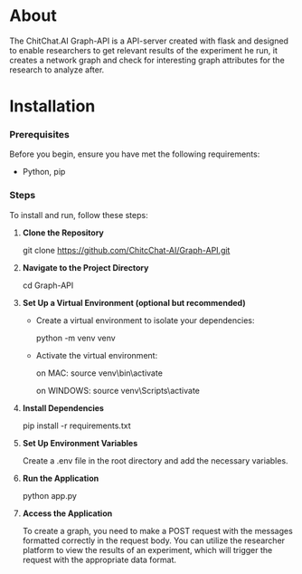 # About

The ChitChat.AI Graph-API is a API-server created with flask and designed to enable researchers to get relevant results of the experiment he run, it creates a network graph and check for interesting graph attributes for the research to analyze after.

# Installation

### Prerequisites
Before you begin, ensure you have met the following requirements:
- Python, pip 


### Steps
To install and run, follow these steps:

1. **Clone the Repository**  

   git clone https://github.com/ChitcChat-AI/Graph-API.git

2. **Navigate to the Project Directory**

   cd Graph-API

3. **Set Up a Virtual Environment (optional but recommended)**
    
    - Create a virtual environment to isolate your dependencies:
      
        python -m venv venv
    - Activate the virtual environment:
      
        on MAC: source venv\bin\activate
      
        on WINDOWS: source venv\Scripts\activate


4. **Install Dependencies**

   pip install -r requirements.txt

5. **Set Up Environment Variables**

   Create a .env file in the root directory and add the necessary variables.

6. **Run the Application**

   python app.py

7. **Access the Application**

   To create a graph, you need to make a POST request with the messages formatted correctly in the request body. You can utilize the researcher platform to view the results of an experiment, which will trigger the request with the appropriate data format.
